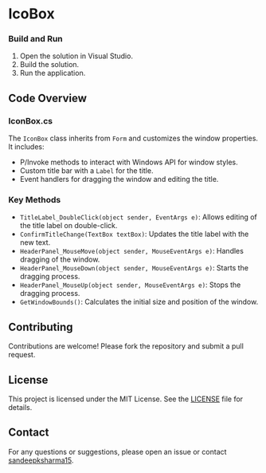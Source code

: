 
# IcoBox

### Build and Run

1. Open the solution in Visual Studio.
2. Build the solution.
3. Run the application.

## Code Overview

### IconBox.cs

The `IconBox` class inherits from `Form` and customizes the window properties. It includes:

- P/Invoke methods to interact with Windows API for window styles.
- Custom title bar with a `Label` for the title.
- Event handlers for dragging the window and editing the title.

### Key Methods

- `TitleLabel_DoubleClick(object sender, EventArgs e)`: Allows editing of the title label on double-click.
- `ConfirmTitleChange(TextBox textBox)`: Updates the title label with the new text.
- `HeaderPanel_MouseMove(object sender, MouseEventArgs e)`: Handles dragging of the window.
- `HeaderPanel_MouseDown(object sender, MouseEventArgs e)`: Starts the dragging process.
- `HeaderPanel_MouseUp(object sender, MouseEventArgs e)`: Stops the dragging process.
- `GetWindowBounds()`: Calculates the initial size and position of the window.

## Contributing

Contributions are welcome! Please fork the repository and submit a pull request.

## License

This project is licensed under the MIT License. See the [LICENSE](LICENSE) file for details.

## Contact

For any questions or suggestions, please open an issue or contact [sandeepksharma15](mailto:sandeepksharma15@gmail.com).
